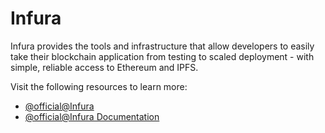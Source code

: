 # Infura

Infura provides the tools and infrastructure that allow developers to easily take their blockchain application from testing to scaled deployment - with simple, reliable access to Ethereum and IPFS.

Visit the following resources to learn more:

- [@official@Infura](https://infura.io/)
- [@official@Infura Documentation](https://docs.infura.io/api)
